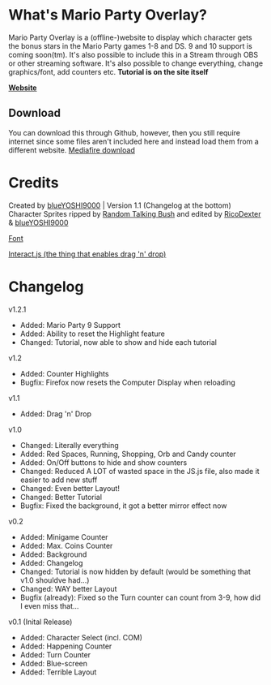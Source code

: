 # What's Mario Party Overlay?
Mario Party Overlay is a (offline-)website to display which character gets the bonus stars in the Mario Party games 1-8 and DS. 9 and 10 support is coming soon(tm). It's also possible to include this in a Stream through OBS or other streaming software. It's also possible to change everything, change graphics/font, add counters etc.
**Tutorial is on the site itself**

**[Website](https://blueyoshi9000.github.io/MarioPartyOverlay/)**

## Download
You can download this through Github, however, then you still require internet since some files aren't included here and instead load them from a different website.
[Mediafire download](http://www.mediafire.com/file/df88uvfww49z41e/Mario_Party_Overlay%282%29.zip)

# Credits
Created by [blueYOSHI9000](https://www.twitter.com/blueyoshi9000yt) | Version 1.1 (Changelog at the bottom)
Character Sprites ripped by [Random Talking Bush](https://www.vg-resource.com/user-7.html) and edited by [RicoDexter](https://twitter.com/Der_RicoDexter) & [blueYOSHI9000](https://www.twitter.com/blueyoshi9000yt)

[Font](http://www.mediafire.com/file/phz4t7pyqqbqxou/Mario+Party+Overlay.zip)

[Interact.js (the thing that enables drag 'n' drop)](http://interactjs.io/)

# Changelog

v1.2.1

- Added: Mario Party 9 Support
- Added: Ability to reset the Highlight feature
- Changed: Tutorial, now able to show and hide each tutorial

v1.2

- Added: Counter Highlights
- Bugfix: Firefox now resets the Computer Display when reloading

v1.1

- Added: Drag 'n' Drop

v1.0

- Changed: Literally everything
- Added: Red Spaces, Running, Shopping, Orb and Candy counter
- Added: On/Off buttons to hide and show counters
- Changed: Reduced A LOT of wasted space in the JS.js file, also made it easier to add new stuff
- Changed: Even better Layout!
- Changed: Better Tutorial
- Bugfix: Fixed the background, it got a better mirror effect now

v0.2

- Added: Minigame Counter
- Added: Max. Coins Counter
- Added: Background
- Added: Changelog
- Changed: Tutorial is now hidden by default (would be something that v1.0 shouldve had...)
- Changed: WAY better Layout
- Bugfix (already): Fixed so the Turn counter can count from 3-9, how did I even miss that...


v0.1 (Inital Release)

- Added: Character Select (incl. COM)
- Added: Happening Counter
- Added: Turn Counter
- Added: Blue-screen
- Added: Terrible Layout
